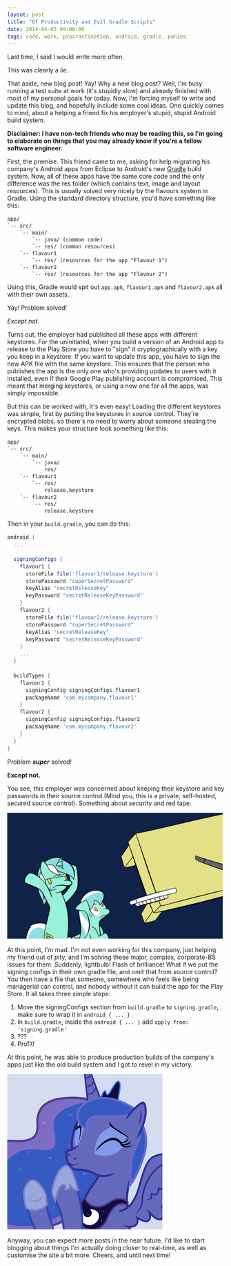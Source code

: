 ```yaml
---
layout: post
title: "Of Productivity and Evil Gradle Scripts"
date: 2014-04-03 09:00:00
tags: code, work, procrastination, android, gradle, ponies
---
```

Last time, I said I would write more often.

This was clearly a _lie_.

<!-- break -->

That aside, new blog post! Yay! Why a new blog post? Well, I'm busy running a test suite at work
(it's stupidly slow) and already finished with most of my personal goals for today. Now, I'm forcing myself
to write and update this blog, and hopefully include some cool ideas. One quickly comes to mind, about a
helping a friend fix his employer's stupid, stupid Android build system.

__Disclaimer: I have non-tech friends who may be reading this, so I'm going to elaborate on things that you
may already know if you're a fellow software engineer.__

First, the premise. This friend came to me, asking for help migrating his company's Android apps from
Eclipse to Android's new [Gradle][gradle] build system. Now,  all of these apps have the same core code and
the only difference was the res folder (which contains text, image and layout resources). This is usually
solved very nicely by the flavours system in Gradle. Using the standard directory structure, you'd have
something like this:

```
app/
`-- src/
    `-- main/
        `-- java/ (common code)
        `-- res/ (common resources)
    `-- flavour1
        `-- res/ (resources for the app "Flavour 1")
    `-- flavour2
        `-- res/ (resources for the app "Flavour 2")
```

Using this, Gradle would spit out ```app.apk```, ```flavour1.apk``` and ```flavour2.apk``` all with their
own assets.

Yay! Problem solved!

_Except not._

Turns out, the employer had published all these apps with different keystores. For the uninitiated, when
you build a version of an Android app to release to the Play Store you have to "sign" it cryptographically
with a key you keep in a keystore. If you want to update this app, you have to sign the new APK file with
the same keystore. This ensures that the person who publishes the app is the only one who's providing updates
to users with it installed, even if their Google Play publishing account is compromised. This meant that
merging keystores, or using a new one for all the apps, was simply impossible.

But this can be worked with, it's even easy! Loading the different keystores was simple, first by putting
the keystores in source control. They're encrypted blobs, so there's no need to worry about someone stealing
the keys. This makes your structure look something like this:

```
app/
`-- src/
    `-- main/
        `-- java/
            res/
    `-- flavour1
        `-- res/
            release.keystore
    `-- flavour2
        `-- res/
            release.keystore
```

Then in your ```build.gradle```, you can do this:

```groovy
android {
  ...

  signingConfigs {
    flavour1 {
      storeFile file('flavour1/release.keystore')
      storePassowrd "superSecretPassword"
      keyAlias "secretReleaseKey"
      keyPassword "secretReleaseKeyPassword"
    }
    flavour2 {
      storeFile file('flavour2/release.keystore')
      storePassowrd "superSecretPassword"
      keyAlias "secretReleaseKey"
      keyPassword "secretReleaseKeyPassword"
    }
    ...
  }

  buildTypes {
    flavour1 {
      signingConfig signingConfigs.flavour1
      packageName 'com.mycompany.flavour1'
    }
    flavour2 {
      signingConfig signingConfigs.flavour2
      packageName 'com.mycompany.flavour2'
    }
  }
}
```

Problem **_super_** solved!

**Except not.**

You see, this employer was concerned about keeping their keystore and key passwords in their source control
(Mind you, this is a private, self-hosted, secured source control). Something about security and red tape.

![](/images/ponies/lyra_table.gif)

At this point, I'm mad. I'm not even working for this company, just helping my friend out of pity, and I'm
solving these major, complex, corporate-BS issues for them. Suddenly, lightbulb! Flash of brilliance! What
if we put the signing configs in their own gradle file, and omit that from source control? You then have a
file that someone, somewhere who feels like being managerial can control, and nobody without it can build
the app for the Play Store. It all takes three simple steps:

  1. Move the signingConfigs section from ```build.gradle``` to ```signing.gradle```, make sure to wrap it in ```android { ... }```</li>
  2. In ```build.gradle```, inside the ```android { ... }``` add ```apply from: 'signing.gradle'```
  3. ???
  4. Profit!

At this point, he was able to produce production builds of the company's apps just like the old build system
and I got to revel in my victory.

![](/images/ponies/luna_clap.gif)

Anyway, you can expect more posts in the near future. I'd like to start blogging about things I'm actually
doing closer to real-time, as well as customise the site a bit more. Cheers, and until next time!

[gradle]: http://tools.android.com/tech-docs/new-build-system/user-guide